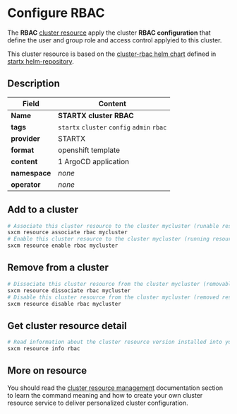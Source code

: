 # Configure RBAC

The **RBAC** [cluster resource](../../4-cluster-resources) apply the cluster **RBAC configuration** that define the user and group role and access control applyied to this cluster.

This cluster resource is based on the [cluster-rbac helm chart](https://helm-repository.readthedocs.io/en/latest/charts/cluster-rbac) defined in [startx helm-repository](https://helm-repository.readthedocs.io).

## Description

| Field         | Content                                    |
| ------------- | ------------------------------------------ |
| **Name**      | **STARTX cluster RBAC**                    |
| **tags**      | `startx` `cluster` `config` `admin` `rbac` |
| **provider**  | STARTX                                     |
| **format**    | openshift template                         |
| **content**   | 1 ArgoCD application                       |
| **namespace** | _none_                                     |
| **operator**  | _none_                                     |

## Add to a cluster

```bash
# Associate this cluster resource to the cluster mycluster (runable resource)
sxcm resource associate rbac mycluster
# Enable this cluster resource to the cluster mycluster (running resource)
sxcm resource enable rbac mycluster
```

## Remove from a cluster

```bash
# Dissociate this cluster resource from the cluster mycluster (removable resource)
sxcm resource dissociate rbac mycluster
# Disable this cluster resource from the cluster mycluster (removed resource)
sxcm resource disable rbac mycluster
```

## Get cluster resource detail

```bash
# Read information about the cluster resource version installed into your host (local)
sxcm resource info rbac
```

## More on resource

You should read the [cluster resource management](../../4-cluster-resources) documentation section to learn the command
meaning and how to create your own cluster resource service to deliver personalized cluster configuration.
